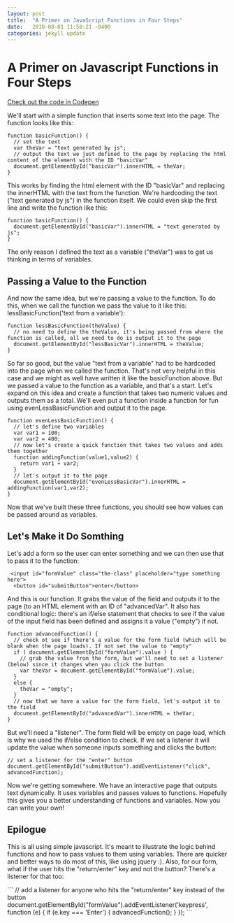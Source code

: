 ```yaml
---
layout: post
title:  "A Primer on JavaScript Functions in Four Steps"
date:   2018-08-01 11:58:21 -0400
categories: jekyll update
---
```


 <h1>A Primer on Javascript Functions in Four Steps</h1>
  <p><a href="https://codepen.io/studiozut/pen/mjpKLZ">Check out the code in Codepen</a></p>
  <p>We'll start with a simple function that inserts some text into the page. The function looks like this:</p>

```
function basicFunction() {
  // set the text
  var theVar = "text generated by js";
  // output the text we just defined to the page by replacing the html content of the element with the ID "basicVar"
  document.getElementById("basicVar").innerHTML = theVar;
}
```

  <p>This works by finding the html element with the ID "basicVar" and replacing the innerHTML with the text from the function. We're hardcoding the text ("text generated by js") in the function itself. We could even skip the first line and write the function like this:</p>

```
function basicFunction() {
  document.getElementById("basicVar").innerHTML = "text generated by js";
}
```
  <p>The only reason I defined the text as a variable ("theVar") was to get us thinking in terms of variables.</p>

  <h2>Passing a Value to the Function</h2>	  
  <p>And now the same idea, but we're passing a value to the function. To do this, when we call the function we pass the value to it like this: lessBasicFunction('text from a variable'):</p>

```
function lessBasicFunction(theValue) {
  // no need to define the theValue, it's being passed from where the function is called, all we need to do is output it to the page
  document.getElementById("lessBasicVar").innerHTML = theValue;
}
```
  <p>So far so good, but the value "text from a variable" had to be hardcoded into the page when we called the function. That's not very helpful in this case and we might as well have written it like the basicFunction above. But we passed a value to the function as a variable, and that's a start. Let's expand on this idea and create a function that takes two numeric values and outputs them as a total. We'll even put a function inside a function for fun using evenLessBasicFunction and output it to the page.</p>

```
function evenLessBasicFunction() {
  // let's define two variables
  var var1 = 100;
  var var2 = 400;
  // now let's create a quick function that takes two values and adds them together
  function addingFunction(value1,value2) {
    return var1 + var2;
  }
  // let's output it to the page
  document.getElementById("evenLessBasicVar").innerHTML = addingFunction(var1,var2);
}
```
<p>Now that we've built these three functions, you should see how values can be passed around as variables.</p>

<h2>Let's Make it Do Somthing</h2>
<p>Let's add a form so the user can enter something and we can then use that to pass it to the function:</p>

```
 <input id="formValue" class="the-class" placeholder="type something here">
  <button id="submitButton">enter</button>
```

<p>And this is our function. It grabs the value of the field and outputs it to the page (to an HTML element with an ID of "advancedVar". It also has conditional logic: there's an if/else statement that checks to see if the value of the input field has been defined and assigns it a value ("empty") if not.</p>


```
function advancedFunction() {
  // check ot see if there's a value for the form field (which will be blank when the page loads). If not set the value to "empty"
  if ( document.getElementById("formValue").value ) {
    // grab the value from the form, but we'll need to set a listener (below) since it changes when you click the button
    var theVar = document.getElementById("formValue").value;
  }
  else {
    theVar = "empty";
  }
  // now that we have a value for the form field, let's output it to the field
  document.getElementById("advancedVar").innerHTML = theVar;
}
```

<p>But we'll need a "listener". The form field will be empty on page load, which is why we used the if/else condition to check. If we set a listener it will update the value when someone inputs something and clicks the button:</p>

```
// set a listener for the "enter" button
document.getElementById("submitButton").addEventListener("click", advancedFunction);
```

<p>Now we're getting somewhere. We have an interactive page that outputs text dynamically. It uses variables and passes values to functions. Hopefully this gives you a better understanding of functions and variables. Now you can write your own!<p>

<h2>Epilogue</h2>
<p>This is all using simple javascript. It's meant to illustrate the logic behind functions and how to pass values to them using variables. There are quicker and better ways to do most of this, like using jquery :). Also, for our form, what if the user hits the "return/enter" key and not the button? There's a listener for that too:</p> 
```
// add a listener for anyone who hits the "return/enter" key instead of the button
document.getElementById("formValue").addEventListener('keypress', function (e) {
    if (e.key === 'Enter') {
      advancedFunction();
    }
});
```
